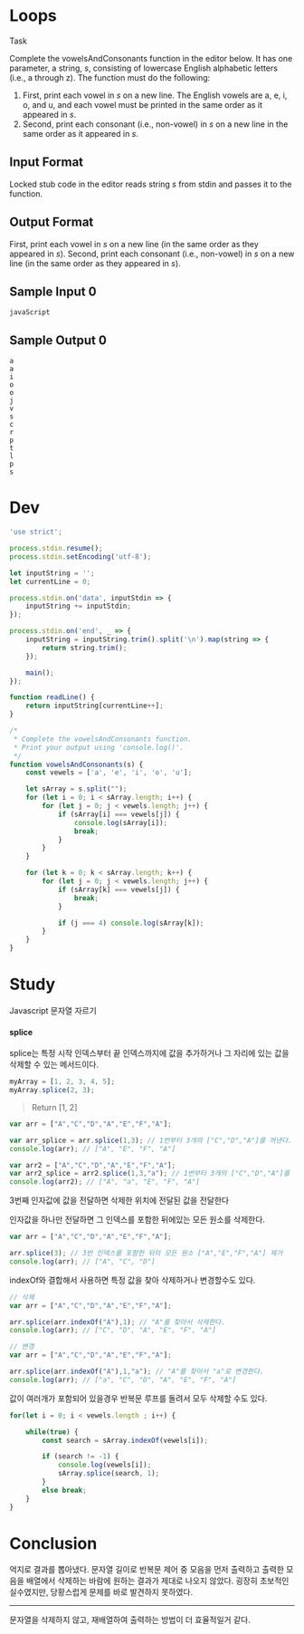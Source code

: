 # Loops

Task

Complete the vowelsAndConsonants function in the editor below. It has one parameter, a string, $s$, consisting of lowercase English alphabetic letters (i.e., a through z). The function must do the following:

1. First, print each vowel in $s$ on a new line. The English vowels are a, e, i, o, and u, and each vowel must be printed in the same order as it appeared in $s$.
2. Second, print each consonant (i.e., non-vowel) in $s$ on a new line in the same order as it appeared in $s$.

## Input Format

Locked stub code in the editor reads string $s$ from stdin and passes it to the function.

## Output Format

First, print each vowel in $s$ on a new line (in the same order as they appeared in $s$). Second, print each consonant (i.e., non-vowel) in $s$ on a new line (in the same order as they appeared in $s$).


## Sample Input 0

```
javaScript
```

## Sample Output 0
```
a
a
i
o
o
j
v
s
c
r
p
t
l
p
s
```

# Dev

```js
'use strict';

process.stdin.resume();
process.stdin.setEncoding('utf-8');

let inputString = '';
let currentLine = 0;

process.stdin.on('data', inputStdin => {
    inputString += inputStdin;
});

process.stdin.on('end', _ => {
    inputString = inputString.trim().split('\n').map(string => {
        return string.trim();
    });

    main();    
});

function readLine() {
    return inputString[currentLine++];
}

/*
 * Complete the vowelsAndConsonants function.
 * Print your output using 'console.log()'.
 */
function vowelsAndConsonants(s) {
    const vewels = ['a', 'e', 'i', 'o', 'u'];

    let sArray = s.split("");
    for (let i = 0; i < sArray.length; i++) {
        for (let j = 0; j < vewels.length; j++) {
            if (sArray[i] === vewels[j]) {
                console.log(sArray[i]);
                break;
            }
        }
    }

    for (let k = 0; k < sArray.length; k++) {
        for (let j = 0; j < vewels.length; j++) {
            if (sArray[k] === vewels[j]) {
                break;
            }

            if (j === 4) console.log(sArray[k]);
        }
    }
}

```

# Study
Javascript 문자열 자르기

#### splice
splice는 특정 시작 인덱스부터 끝 인덱스까지에 값을 추가하거나
그 자리에 있는 값을 삭제할 수 있는 메서드이다.

```js
myArray = [1, 2, 3, 4, 5];
myArray.splice(2, 3);
```

> Return
> [1, 2]

```js
var arr = ["A","C","D","A","E","F","A"];

var arr_splice = arr.splice(1,3); // 1번부터 3개의 ["C","D","A"]를 꺼낸다. 리턴값은 꺼낸값
console.log(arr); // ["A", "E", "F", "A"]

var arr2 = ["A","C","D","A","E","F","A"];
var arr2_splice = arr2.splice(1,3,"a"); // 1번부터 3개의 ["C","D","A"]를 삭제하고 그자리에 "a"를 삽입한다. 리턴값은 꺼낸값
console.log(arr2); // ["A", "a", "E", "F", "A"]
```

3번째 인자값에 값을 전달하면 삭제한 위치에 전달된 값을 전달한다

인자값을 하나만 전달하면 그 인덱스를 포함한 뒤에있는 모든 원소를 삭제한다.
```js
var arr = ["A","C","D","A","E","F","A"];

arr.splice(3); // 3번 인덱스를 포함한 뒤의 모든 원소 ["A","E","F","A"] 제거
console.log(arr); // ["A", "C", "D"]
```

indexOf와 결합해서 사용하면 특정 값을 찾아 삭제하거나 변경할수도 있다.

```js
// 삭제
var arr = ["A","C","D","A","E","F","A"];

arr.splice(arr.indexOf("A"),1); // "A"를 찾아서 삭제한다.
console.log(arr); // ["C", "D", "A", "E", "F", "A"]
```

```js
// 변경
var arr = ["A","C","D","A","E","F","A"];

arr.splice(arr.indexOf("A"),1,"a"); // "A"를 찾아서 "a"로 변경한다.
console.log(arr); // ["a", "C", "D", "A", "E", "F", "A"]
```

값이 여러개가 포함되어 있을경우 반복문 루프를 돌려서 모두 삭제할 수도 있다.
```js
for(let i = 0; i < vewels.length ; i++) {

    while(true) {
        const search = sArray.indexOf(vewels[i]);

        if (search != -1) {
            console.log(vewels[i]);
            sArray.splice(search, 1);
        }
        else break;
    }
}
```

# Conclusion
억지로 결과를 뽑아냈다. 문자열 길이로 반복문 제어 중 모음을 먼저 출력하고 출력한 모음을 배열에서 삭제하는 바람에 원하는 결과가 제대로 나오지 않았다. 굉장히 초보적인 실수였지만, 당황스럽게 문제를 바로 발견하지 못하였다.

----
문자열을 삭제하지 않고, 재배열하여 출력하는 방법이 더 효율적일거 같다.
